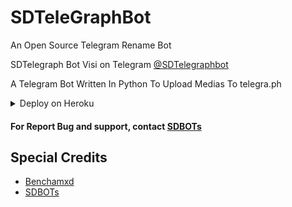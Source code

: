# SDTeleGraphBot

An Open Source Telegram Rename Bot

SDTelegraph Bot Visi on Telegram [@SDTelegraphbot](https://telegram.dog/SDTelegraphbot) 

A Telegram Bot Written In Python To Upload Medias To telegra.ph

<details>
  <summary> Deploy on Heroku </summary>
  <br/>

[![Deploy](https://www.herokucdn.com/deploy/button.svg)](https://heroku.com/deploy?template=https://github.com/Sadew451/SDTelegraphBot)

</details>



#### For Report Bug and support, contact [SDBOTs](https://telegram.dog/SDBOTz)

## Special Credits

* [Benchamxd](https://github.com/Benchamxd) 
* [SDBOTs](https://telegram.dog/SDBOTs_Inifinity) 
